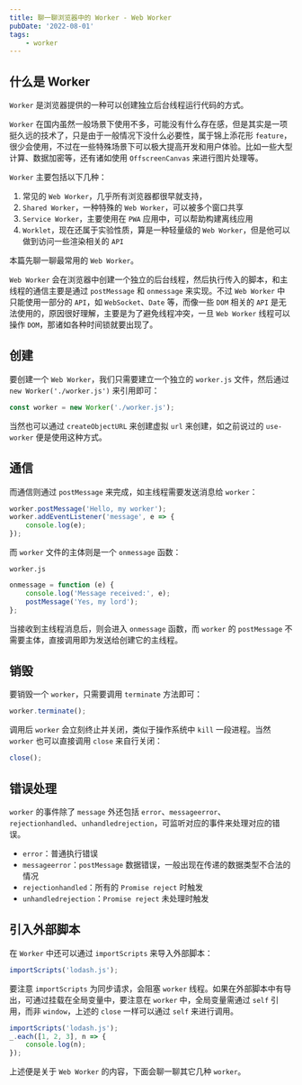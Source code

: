 ```yaml
---
title: 聊一聊浏览器中的 Worker - Web Worker
pubDate: '2022-08-01'
tags:
    - worker
---
```


## 什么是 Worker

`Worker` 是浏览器提供的一种可以创建独立后台线程运行代码的方式。

`Worker` 在国内虽然一般场景下使用不多，可能没有什么存在感，但是其实是一项挺久远的技术了，只是由于一般情况下没什么必要性，属于锦上添花形 `feature`，很少会使用，不过在一些特殊场景下可以极大提高开发和用户体验。比如一些大型计算、数据加密等，还有诸如使用 `OffscreenCanvas` 来进行图片处理等。

`Worker` 主要包括以下几种：

1. 常见的 `Web Worker`，几乎所有浏览器都很早就支持，
2. `Shared Worker`，一种特殊的 `Web Worker`，可以被多个窗口共享
3. `Service Worker`，主要使用在 `PWA` 应用中，可以帮助构建离线应用
4. `Worklet`，现在还属于实验性质，算是一种轻量级的 `Web Worker`，但是他可以做到访问一些渲染相关的 `API`

本篇先聊一聊最常用的 `Web Worker`。

`Web Worker` 会在浏览器中创建一个独立的后台线程，然后执行传入的脚本，和主线程的通信主要是通过 `postMessage` 和 `onmessage` 来实现。不过 `Web Worker` 中只能使用一部分的 `API`，如 `WebSocket`、`Date` 等，而像一些 `DOM` 相关的 `API` 是无法使用的，原因很好理解，主要是为了避免线程冲突，一旦 `Web Worker` 线程可以操作 `DOM`，那诸如各种时间锁就要出现了。

## 创建

要创建一个 `Web Worker`，我们只需要建立一个独立的 `worker.js` 文件，然后通过 `new Worker('./worker.js')` 来引用即可：

```js
const worker = new Worker('./worker.js');
```

当然也可以通过 `createObjectURL` 来创建虚拟 `url` 来创建，如之前说过的 `use-worker` 便是使用这种方式。

## 通信

而通信则通过 `postMessage` 来完成，如主线程需要发送消息给 `worker`：

```js
worker.postMessage('Hello, my worker');
worker.addEventListener('message', e => {
    console.log(e);
});
```

而 `worker` 文件的主体则是一个 `onmessage` 函数：

`worker.js`

```js
onmessage = function (e) {
    console.log('Message received:', e);
    postMessage('Yes, my lord');
};
```

当接收到主线程消息后，则会进入 `onmessage` 函数，而 `worker` 的 `postMessage` 不需要主体，直接调用即为发送给创建它的主线程。

## 销毁

要销毁一个 `worker`，只需要调用 `terminate` 方法即可：

```js
worker.terminate();
```

调用后 `worker` 会立刻终止并关闭，类似于操作系统中 `kill` 一段进程。当然 `worker` 也可以直接调用 `close` 来自行关闭：

```js
close();
```

## 错误处理

`worker` 的事件除了 `message` 外还包括 `error`、`messageerror`、`rejectionhandled`、`unhandledrejection`，可监听对应的事件来处理对应的错误。

-   `error`：普通执行错误
-   `messageerror`：`postMessage` 数据错误，一般出现在传递的数据类型不合法的情况
-   `rejectionhandled`：所有的 `Promise reject` 时触发
-   `unhandledrejection`：`Promise reject` 未处理时触发

## 引入外部脚本

在 `Worker` 中还可以通过 `importScripts` 来导入外部脚本：

```js
importScripts('lodash.js');
```

要注意 `importScripts` 为同步请求，会阻塞 `worker` 线程。如果在外部脚本中有导出，可通过挂载在全局变量中，要注意在 `worker` 中，全局变量需通过 `self` 引用，而非 `window`，上述的 `close` 一样可以通过 `self` 来进行调用。

```js
importScripts('lodash.js');
_.each([1, 2, 3], n => {
    console.log(n);
});
```

上述便是关于 `Web Worker` 的内容，下面会聊一聊其它几种 `worker`。